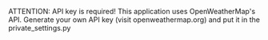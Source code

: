 ATTENTION: API key is required!
This application uses OpenWeatherMap's API.
Generate your own API key (visit openweathermap.org) and put it in the private_settings.py
